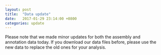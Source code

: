 ```yaml
---
layout: post
title:  "Data update"
date:   2017-01-29 23:14:00 +0800
categories: update
---
```


Please note that we made minor updates for both the assembly and annotation data today. If you download our data files before, please use the new data to replace the old ones for your analysis. 

